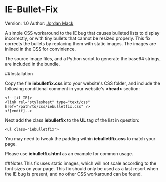 IE-Bullet-Fix
=============

Version: 1.0
Author: [Jordan Mack](http://jmack.parhelic.com)

A simple CSS workaround to the IE bug that causes bulleted lists to display incorrectly, or with tiny bullets that cannot be resized properly. This fix corrects the bullets by replacing them with static images. The images are inlined in the CSS for convinience.

The source image files, and a Python script to generate the base64 strings, are included in the bundle.

##Installation

Copy the file **iebulletfix.css** into your website's CSS folder, and include the following conditional comment in your website's **&lt;head&gt;** section:

    <!--[if IE]>
    <link rel="stylesheet" type="text/css" href="/path/to/css/iebulletfix.css" />
    <![endif]-->

Next add the class **iebulletfix** to the **UL** tag of the list in question:

    <ul class="iebulletfix">

You may need to tweak the padding within **iebullettfix.css** to match your page.

Please use **iebulletfix.html** as an example for common usage.

##Notes
This fix uses static images, which will not scale according to the font sizes on your page. This fix should only be used as a last resort when the IE bug is present, and no other CSS workaround can be found.

